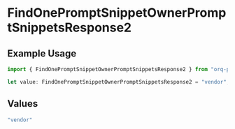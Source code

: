 # FindOnePromptSnippetOwnerPromptSnippetsResponse2

## Example Usage

```typescript
import { FindOnePromptSnippetOwnerPromptSnippetsResponse2 } from "orq-poc-typescript-multi-env-version/models/operations";

let value: FindOnePromptSnippetOwnerPromptSnippetsResponse2 = "vendor";
```

## Values

```typescript
"vendor"
```